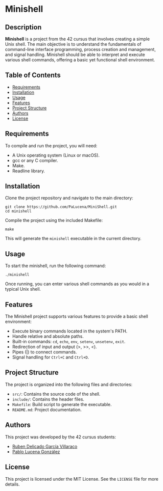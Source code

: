 
  <h1>Minishell</h1>

  <h2>Description</h2>
  <p><strong>Minishell</strong> is a project from the 42 cursus that involves creating a simple Unix shell. The main objective is to understand the fundamentals of command-line interface programming, process creation and management, and signal handling. Minishell should be able to interpret and execute various shell commands, offering a basic yet functional shell environment.</p>

  <h2>Table of Contents</h2>
  <ul>
      <li><a href="#requirements">Requirements</a></li>
      <li><a href="#installation">Installation</a></li>
      <li><a href="#usage">Usage</a></li>
      <li><a href="#features">Features</a></li>
      <li><a href="#project-structure">Project Structure</a></li>
      <li><a href="#authors">Authors</a></li>
      <li><a href="#license">License</a></li>
  </ul>

  <h2 id="requirements">Requirements</h2>
  <p>To compile and run the project, you will need:</p>
  <ul>
      <li>A Unix operating system (Linux or macOS).</li>
      <li>gcc or any C compiler.</li>
      <li>Make.</li>
      <li>Readline library.</li>
  </ul>

  <h2 id="installation">Installation</h2>
  <p>Clone the project repository and navigate to the main directory:</p>
  <pre><code>git clone https://github.com/PaLucena/MiniShell.git
cd minishell</code></pre>
  <p>Compile the project using the included Makefile:</p>
  <pre><code>make</code></pre>
  <p>This will generate the <code>minishell</code> executable in the current directory.</p>

  <h2 id="usage">Usage</h2>
  <p>To start the minishell, run the following command:</p>
  <pre><code>./minishell</code></pre>
  <p>Once running, you can enter various shell commands as you would in a typical Unix shell.</p>

  <h2 id="features">Features</h2>
  <p>The Minishell project supports various features to provide a basic shell environment:</p>
  <ul>
      <li>Execute binary commands located in the system's PATH.</li>
      <li>Handle relative and absolute paths.</li>
      <li>Built-in commands: <code>cd</code>, <code>echo</code>, <code>env</code>, <code>setenv</code>, <code>unsetenv</code>, <code>exit</code>.</li>
      <li>Redirection of input and output (>, >>, <).</li>
      <li>Pipes (|) to connect commands.</li>
      <li>Signal handling for <code>Ctrl+C</code> and <code>Ctrl+D</code>.</li>
  </ul>

  <h2 id="project-structure">Project Structure</h2>
  <p>The project is organized into the following files and directories:</p>
  <ul>
      <li><code>src/</code>: Contains the source code of the shell.</li>
      <li><code>include/</code>: Contains the header files.</li>
      <li><code>Makefile</code>: Build script to generate the executable.</li>
      <li><code>README.md</code>: Project documentation.</li>
  </ul>

  <h2 id="authors">Authors</h2>
  <p>This project was developed by the 42 cursus students:</p>
  <ul>
      <li><a href="https://github.com/rdelicado" target="_blank">Ruben Delicado García Villaraco</a></li>
      <li><a href="https://github.com/PaLucena" target="_blank">Pablo Lucena González</a></li>
  </ul>

  <h2 id="license">License</h2>
  <p>This project is licensed under the MIT License. See the <code>LICENSE</code> file for more details.</p>
